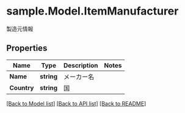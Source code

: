 # sample.Model.ItemManufacturer
製造元情報

## Properties

Name | Type | Description | Notes
------------ | ------------- | ------------- | -------------
**Name** | **string** | メーカー名 | 
**Country** | **string** | 国 | 

[[Back to Model list]](../README.md#documentation-for-models) [[Back to API list]](../README.md#documentation-for-api-endpoints) [[Back to README]](../README.md)

